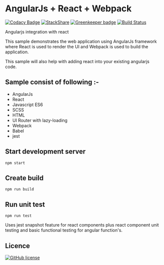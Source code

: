 # AngularJs + React + Webpack

[![Codacy Badge](https://api.codacy.com/project/badge/Grade/9ef9fd1b6102481597e7e3b5c9e0a3dd)](https://www.codacy.com/app/tushar/angularjs-react?utm_source=github.com&amp;utm_medium=referral&amp;utm_content=nimjetushar/angularjs-react&amp;utm_campaign=Badge_Grade)
[![StackShare](https://img.shields.io/badge/tech-stack-0690fa.svg?style=flat)](https://stackshare.io/nimjetushar/angularjs-react)
[![Greenkeeper badge](https://badges.greenkeeper.io/nimjetushar/angularjs-react.svg)](https://greenkeeper.io/)
[![Build Status](https://semaphoreci.com/api/v1/nimjetushar/angularjs-react/branches/master/shields_badge.svg)](https://semaphoreci.com/nimjetushar/angularjs-react)

Angularjs integration with react

This sample demonstrates the web application using AngularJs framework where React is used to render the UI and Webpack is used to build the application.

This sample will also help with adding react into your existing angularjs code.

## Sample consist of following :-
 - AngularJs
 - React
 - Javascript ES6
 - SCSS
 - HTML
 - UI Router with lazy-loading
 - Webpack
 - Babel
 - jest

## Start development server

```
npm start
```

## Create build

```
npm run build
```

## Run unit test

```
npm run test
```
Uses jest snapshot feature for react components plus react component unit testing and basic functional testing for angular function's.

## Licence

[![GitHub license](https://img.shields.io/github/license/nimjetushar/angularjs-react.svg)](https://github.com/nimjetushar/angularjs-react/blob/master/LICENSE)

